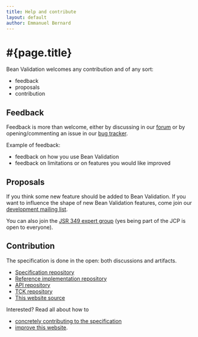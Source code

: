 ```yaml
---
title: Help and contribute
layout: default
author: Emmanuel Bernard
---
```


# #{page.title}

Bean Validation welcomes any contribution and of any sort:

* feedback
* proposals
* contribution

## Feedback

Feedback is more than welcome, either by discussing in our  [forum](https://forum.hibernate.org/viewforum.php?f=26) or by opening/commenting an issue in our [bug tracker](/issues).

Example of feedback:

* feedback on how you use Bean Validation
* feedback on limitations or on features you would like improved

## Proposals

If you think some new feature should be added to Bean Validation. If you want to influence the shape of new Bean Validation features, come join our [development mailing list](https://lists.jboss.org/mailman/listinfo/beanvalidation-dev).

You can also join the [JSR 349 expert group](http://www.jcp.org/en/jsr/egnom?id=349) (yes being part of the JCP is open to everyone).

## Contribution

The specification is done in the open: both discussions and artifacts.

* [Specification repository](https://github.com/beanvalidation/beanvalidation-spec)
* [Reference implementation repository](https://github.com/hibernate/hibernate-validator)
* [API repository](https://github.com/beanvalidation/beanvalidation-api)
* [TCK repository](https://github.com/beanvalidation/beanvalidation-tck)
* [This website source](https://github.com/beanvalidation/beanvalidation.org)

Interested? Read all about how to

* [concretely contributing to the specification](specification)
* [improve this website](site).

